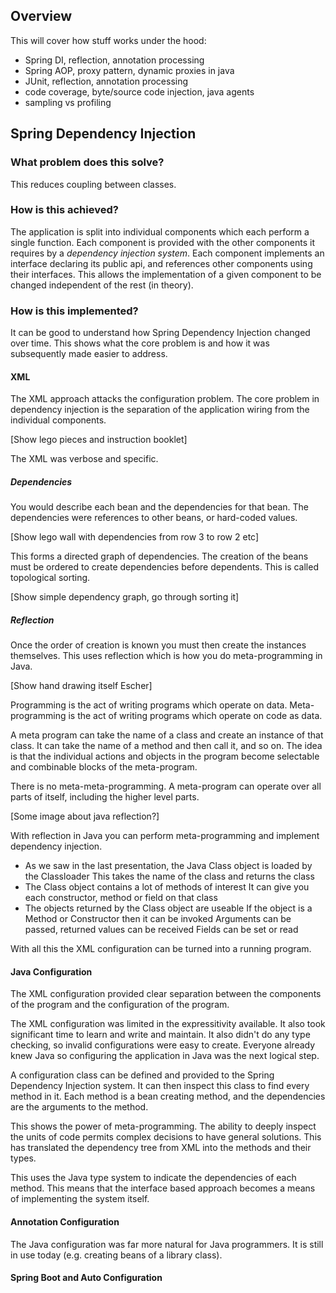 Overview
--------

This will cover how stuff works under the hood:
- Spring DI, reflection, annotation processing
- Spring AOP, proxy pattern, dynamic proxies in java
- JUnit, reflection, annotation processing
- code coverage, byte/source code injection, java agents
- sampling vs profiling

Spring Dependency Injection
---------------------------

### What problem does this solve?

This reduces coupling between classes.

### How is this achieved?

The application is split into individual components which each perform a single function.
Each component is provided with the other components it requires by a _dependency injection system_.
Each component implements an interface declaring its public api, and references other components using their interfaces.
This allows the implementation of a given component to be changed independent of the rest (in theory).

### How is this implemented?

It can be good to understand how Spring Dependency Injection changed over time.
This shows what the core problem is and how it was subsequently made easier to address.

#### XML

The XML approach attacks the configuration problem.
The core problem in dependency injection is the separation of the application wiring from the individual components.

[Show lego pieces and instruction booklet]

The XML was verbose and specific.

##### Dependencies

You would describe each bean and the dependencies for that bean.
The dependencies were references to other beans, or hard-coded values.

[Show lego wall with dependencies from row 3 to row 2 etc]

This forms a directed graph of dependencies.
The creation of the beans must be ordered to create dependencies before dependents.
This is called topological sorting.

[Show simple dependency graph, go through sorting it]

##### Reflection

Once the order of creation is known you must then create the instances themselves.
This uses reflection which is how you do meta-programming in Java.

[Show hand drawing itself Escher]

Programming is the act of writing programs which operate on data.
Meta-programming is the act of writing programs which operate on code as data.

A meta program can take the name of a class and create an instance of that class.
It can take the name of a method and then call it, and so on.
The idea is that the individual actions and objects in the program become selectable and combinable blocks of the meta-program.

There is no meta-meta-programming.
A meta-program can operate over all parts of itself, including the higher level parts.

[Some image about java reflection?]

With reflection in Java you can perform meta-programming and implement dependency injection.
 * As we saw in the last presentation, the Java Class object is loaded by the Classloader
   This takes the name of the class and returns the class
 * The Class object contains a lot of methods of interest
   It can give you each constructor, method or field on that class
 * The objects returned by the Class object are useable
   If the object is a Method or Constructor then it can be invoked
   Arguments can be passed, returned values can be received
   Fields can be set or read

With all this the XML configuration can be turned into a running program.

#### Java Configuration

The XML configuration provided clear separation between the components of the program and the configuration of the program.

The XML configuration was limited in the expressitivity available.
It also took significant time to learn and write and maintain.
It also didn't do any type checking, so invalid configurations were easy to create.
Everyone already knew Java so configuring the application in Java was the next logical step.

A configuration class can be defined and provided to the Spring Dependency Injection system.
It can then inspect this class to find every method in it.
Each method is a bean creating method, and the dependencies are the arguments to the method.

This shows the power of meta-programming.
The ability to deeply inspect the units of code permits complex decisions to have general solutions.
This has translated the dependency tree from XML into the methods and their types.

This uses the Java type system to indicate the dependencies of each method.
This means that the interface based approach becomes a means of implementing the system itself.

#### Annotation Configuration

The Java configuration was far more natural for Java programmers.
It is still in use today (e.g. creating beans of a library class).

#### Spring Boot and Auto Configuration
